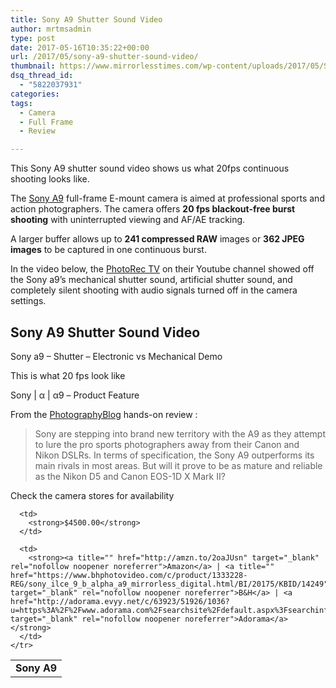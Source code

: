 ```yaml
---
title: Sony A9 Shutter Sound Video
author: mrtmsadmin
type: post
date: 2017-05-16T10:35:22+00:00
url: /2017/05/sony-a9-shutter-sound-video/
thumbnail: https://www.mirrorlesstimes.com/wp-content/uploads/2017/05/Sony-A9-shutter-sound.jpg
dsq_thread_id:
  - "5822037931"
categories:
tags:
  - Camera
  - Full Frame
  - Review

---
```

This Sony A9 shutter sound video shows us what 20fps continuous shooting looks like.

The [Sony A9][1] full-frame E-mount camera is aimed at professional sports and action photographers. The camera offers **20 fps blackout-free burst shooting** with uninterrupted viewing and AF/AE tracking.

A larger buffer allows up to **241 compressed RAW** images or **362 JPEG images** to be captured in one continuous burst.

In the video below, the <a href="https://www.youtube.com/channel/UC0sx2UCRrPrZ_98J6oRtbwQ" target="_blank" rel="follow external noopener noreferrer" data-wpel-link="external">PhotoRec TV</a> on their Youtube channel showed off the Sony a9’s mechanical shutter sound, artificial shutter sound, and completely silent shooting with audio signals turned off in the camera settings.<!--more-->

## Sony A9 Shutter Sound Video

Sony a9 – Shutter – Electronic vs Mechanical Demo



This is what 20 fps look like



Sony | α | α9 – Product Feature



From the <a href="http://www.photographyblog.com/news/sony_a9_hands_on_review/" target="_blank" rel="noopener noreferrer">PhotographyBlog</a> hands-on review :

> Sony are stepping into brand new territory with the A9 as they attempt to lure the pro sports photographers away from their Canon and Nikon DSLRs. In terms of specification, the Sony A9 outperforms its main rivals in most areas. But will it prove to be as mature and reliable as the Nikon D5 and Canon EOS-1D X Mark II?

<div class="panel panel-primary">
  <div class="panel-heading">
    Check the camera stores for availability
  </div>
  
  <table  class="table table-hover table table-hover table table-hover table table-hover table table-hover table table-hover" >
    <tr>
      <td>
        <strong>Sony A9</strong>
      </td>
      
      <td>
        <strong>$4500.00</strong>
      </td>
      
      <td>
        <strong><a title="" href="http://amzn.to/2oaJUsn" target="_blank" rel="nofollow noopener noreferrer">Amazon</a> | <a title="" href="https://www.bhphotovideo.com/c/product/1333228-REG/sony_ilce_9_b_alpha_a9_mirrorless_digital.html/BI/20175/KBID/14249" target="_blank" rel="nofollow noopener noreferrer">B&H</a> | <a href="http://adorama.evyy.net/c/63923/51926/1036?u=https%3A%2F%2Fwww.adorama.com%2Fsearchsite%2Fdefault.aspx%3Fsearchinfo%3Dsony%2Ba9" target="_blank" rel="nofollow noopener noreferrer">Adorama</a></strong>
      </td>
    </tr>
  </table>
</div>

 [1]: https://www.mirrorlesstimes.com/2017/04/sony-a9/